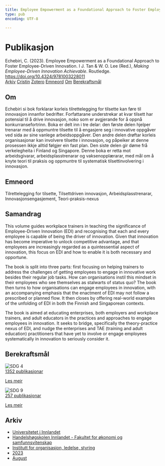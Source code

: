 ```yaml
---
title: Employee Empowerment as a Foundational Approach to Foster Employee-Driven Innovation
type: pub
encoding: UTF-8

---
```

<h1>Publikasjon</h1>
<article id="csl-bib-container-PNJXXAQM" class="csl-bib-container">
  <div class="csl-bib-body"> <div class="csl-entry">Echebiri, C. (2023). Employee Empowerment as a Foundational Approach to Foster Employee-Driven Innovation. I J. Tan &#38; W. O. Lee (Red.), <i>Making Employee-Driven Innovation Achievable</i>. Routledge. <a href="https://doi.org/10.4324/9781003228011">https://doi.org/10.4324/9781003228011</a></div> </div>
  <div class="csl-bib-buttons">
    <a href="#taxonomy-article-PNJXXAQM" alt="archive" class="csl-bib-button">Arkiv</a>
    <a href="https://app.cristin.no/results/show.jsf?id=2164884" alt="Cristin" class="csl-bib-button">Cristin</a>
    <a href="http://zotero.org/groups/5881554/items/PNJXXAQM" alt="Zotero" class="csl-bib-button">Zotero</a>
    <a href="#keywords-article-PNJXXAQM" alt="keywords" class="csl-bib-button">Emneord</a>
    <a href="#about-article-PNJXXAQM" alt="about_pub" class="csl-bib-button">Om</a>
    <a href="#sdg-article-PNJXXAQM" alt="sdg" class="csl-bib-button">Berekraftsmål</a>
  </div>
  <div id="csl-bib-meta-container-PNJXXAQM"></div>
</article>
<div id="csl-bib-meta-PNJXXAQM" class="csl-bib-meta">
  <article id="about-article-PNJXXAQM" class="about_pub-article">
    <h1>Om</h1>
    Echebiri si bok forklarar korleis tilrettelegging for tilsette kan føre til innovasjon innanfor bedrifter. Forfattarane understrekar at kvar tilsett har potensial til å drive innovasjon, noko som er avgjerande for å oppnå konkurransefortrinn. Boka er delt inn i tre delar: den første delen hjelper trenarar med å oppmuntre tilsette til å engasjere seg i innovative oppgåver ved sida av sine vanlege arbeidsoppgåver. Den andre delen drøftar korleis organisasjonar kan involvere tilsette i innovasjon, og påpeiker at denne prosessen ikkje alltid følgjer ein fast plan. Den siste delen gir døme frå verkelegheita i Finland og Singapore. Denne boka er retta mot arbeidsgivarar, arbeidsplasstrenarar og vaksenopplærarar, med mål om å knyte teori til praksis og oppmuntre til systematisk tilsettinvolvering i innovasjon.
  </article>
  <article id="keywords-article-PNJXXAQM" class="keywords-article">
    <h1>Emneord</h1>
    Tilrettelegging for tilsette, Tilsettdriven innovasjon, Arbeidsplasstrenarar, Innovasjonsengasjement, Teori-praksis-nexus
  </article>
  <article id="abstract-article-PNJXXAQM" class="abstract-article">
    <h1>Samandrag</h1>
    This volume guides workplace trainers in teaching the significance of Employee-Driven Innovation (EDI) and recognising that each and every employee is capable of being the driver of innovation. Given that innovation has become imperative to unlock competitive advantage, and that employees are increasingly regarded as a quintessential aspect of innovation, this focus on EDI and how to enable it is both necessary and opportune. 
 
The book is split into three parts: first focusing on helping trainers to address the challenges of getting employees to engage in innovative work besides their regular job tasks. How can organisations instil this mindset in their employees who see themselves as stalwarts of status quo? The book then turns to how organisations can engage employees in innovation, with an accompanying emphasis that the enactment of EDI may not follow a prescribed or planned flow. It then closes by offering real-world examples of the unfolding of EDI in both the Finnish and Singaporean contexts. 
 
The book is aimed at educating enterprises, both employers and workplace trainers, and adult educators in the practices and approaches to engage employees in innovation. It seeks to bridge, specifically the theory-practice nexus of EDI, and nudge the enterprises and TAE (training and adult education) practitioners that have yet to involve or engage employees systematically in innovation to seriously consider it.
  </article>
  <article id="sdg-article-PNJXXAQM" class="sdg-article">
    <h1>Berekraftsmål</h1>
    <div class="sdg-container"><div id="sdg4" class="sdg">
        <img src="{{< params subfolder >}}images/sdg/sdg04_nn.png" class="image" alt="SDG 4">
        <div class="sdg-overlay">
          <a href="{{< params subfolder >}}nn/archive/?sdg=4#archive" class="sdg-publication-count"><span>1352</span> publikasjonar</a>
          <p><a href="https://fn.no/om-fn/fns-baerekraftsmaal/god-utdanning?lang=nno-NO" class="sdg-read-more">Les meir</a></p>
        </div>
      </div> <div id="sdg9" class="sdg">
        <img src="{{< params subfolder >}}images/sdg/sdg09_nn.png" class="image" alt="SDG 9">
        <div class="sdg-overlay">
          <a href="{{< params subfolder >}}nn/archive/?sdg=9#archive" class="sdg-publication-count"><span>257</span> publikasjonar</a>
          <p><a href="https://fn.no/om-fn/fns-baerekraftsmaal/industri-innovasjon-og-infrastruktur?lang=nno-NO" class="sdg-read-more">Les meir</a></p>
        </div>
      </div></div>
  </article>
  <article id="taxonomy-article-PNJXXAQM" class="taxonomy-article">
    <h1>Arkiv</h1>
    <ul>
      <li><a href="{{< params subfolder >}}nn/archive/?key=3DCRN523">Universitetet i Innlandet</a></li>
      <li><a href="{{< params subfolder >}}nn/archive/?key=DU8Q9LN9">Handelshøgskolen Innlandet - Fakultet for økonomi og samfunnsvitenskap</a></li>
      <li><a href="{{< params subfolder >}}nn/archive/?key=4LUWR3ZM">Institutt for organisasjon, ledelse, styring</a></li>
      <li><a href="{{< params subfolder >}}nn/archive/?key=THVQJFRI">2023</a></li>
      <li><a href="{{< params subfolder >}}nn/archive/?key=D9DGSFA7">August</a></li>
    </ul>
  </article>
</div>
